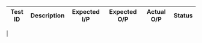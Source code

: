 
|Test ID|Description|Expected I/P|Expected O/P|Actual O/P|Status|
|-----|---------|----------|-----------|---------|------|
|
